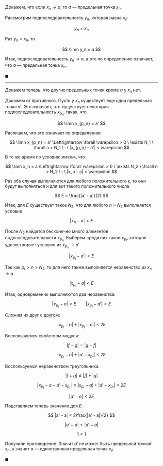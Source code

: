 Докажем, что если $x_n\to a$, то $a$ — предельная точка $x_n$.

Рассмотрим подпоследовательность $y_n$, которая равна $x_n$:

$$ y_n = x_n $$

Раз $y_n = x_n$, то

$$ \limn y_n = a $$

Итак, подпоследовательность $y_n\to a$, а это по определению означает, что $a$ — предельная точка $x_n$.

$\blacksquare$

---

Докажем теперь, что других предельных точек кроме $a$ у $x_n$ нет.

Докажем от противного. Пусть у $x_n$ существует еще одна предельная точка $a'$. Это означает, что существует некоторая подпоследовательность $x_{p_n}$, такая, что

$$ \limn x_{p_n} = a' $$

Распишем, что это означает по определению:

$$ \limn x_{p_n} = a' \Leftrightarrow \forall \varepsilon > 0 \ \exists N_1 \ \forall n > N_1 \ : \ |x_{p_n} - a'| < \varepsilon $$

В то же время по условию имеем, что

$$ \limn x_n = a \Leftrightarrow \forall \varepsilon > 0 \ \exists N_2 \ \forall n > N_2 \ : \ |x_n - a| < \varepsilon $$

Раз оба случая выполняются для любого положительного $\varepsilon$, то они будут выполняться и для вот такого положительного числа

$$ E = \frac{|a' - a|}{2} $$

Итак, для $E$ существует такое $N_2$, что для любого $n>N_2$ выполняется условие

$$ |x_n - a| < E $$

После $N_2$ найдется бесконечно много элементов подпоследовательности $x_{p_n}$. Выберем среди них такое $x_{p_t}$, которое удовлетворяет условию из $x_{p_n}\to a'$

$$ |x_{p_t} - a'| < E $$

Так как $p_t > n > N_2$, то для него также выполняется неравенство из $x_n\to a$

$$ |x_{p_t} - a| < E $$

Итак, одновременно выполняются два неравенства:

$$ |x_{p_t} - a| < E \qquad |x_{p_t} - a'| < E $$

Сложим их друг с другом:

$$ |x_{p_t} - a| + |x_{p_t} - a'| < 2E $$

Воспользуемся свойством модуля:

$$ |f-g| = |g-f| $$

$$ |x_{p_t} - a| + |a' - x_{p_t}| < 2E $$

Воспользуемся неравенством треугольника:

$$ |f+g| \leq |f| + |g| $$

$$ |x_{p_t} - a + a' - x_{p_t}| \leq |x_{p_t} - a| + |a' - x_{p_t}| < 2E $$

$$ |a' - a| < 2E $$

Подставляем теперь значение для $E$:

$$ |a' - a| < 2\frac{|a' - a|}{2} $$

$$ |a' - a| < |a'-a| $$

$$ 1 < 1 $$

Получили противоречие. Значит $a'$ не может быть предельной точкой $x_n$, а значит $a$ — единственная предельная точка $x_n$.

$\blacksquare$